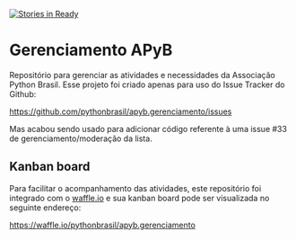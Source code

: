 [![Stories in Ready](https://badge.waffle.io/pythonbrasil/apyb.gerenciamento.png?label=ready&title=Ready)](http://waffle.io/pythonbrasil/apyb.gerenciamento)

# Gerenciamento APyB

Repositório para gerenciar as atividades e necessidades da Associação Python Brasil. Esse projeto foi criado apenas para uso do Issue Tracker do Github:

https://github.com/pythonbrasil/apyb.gerenciamento/issues

Mas acabou sendo usado para adicionar código referente à uma issue #33
de gerenciamento/moderação da lista.

##  Kanban board

Para facilitar o acompanhamento das atividades, este repositório foi integrado com o [waffle.io](https://waffle.io/) e sua kanban board pode ser visualizada no seguinte endereço:

https://waffle.io/pythonbrasil/apyb.gerenciamento
